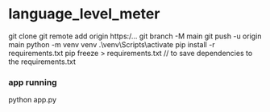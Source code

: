 # language_level_meter
git clone 
git remote add origin https:/... 
git branch -M main 
git push -u origin main 
python -m venv venv 
.\venv\Scripts\activate 
pip install -r requirements.txt 
pip freeze > requirements.txt // to save dependencies to the requirements.txt

### app running
python app.py
